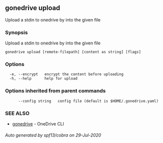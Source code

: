 ## gonedrive upload

Upload a stdin to onedrive by into the given file

### Synopsis

Upload a stdin to onedrive by into the given file

```
gonedrive upload [remote-filepath] [content as string] [flags]
```

### Options

```
  -e, --encrypt   encrypt the content before uploading
  -h, --help      help for upload
```

### Options inherited from parent commands

```
      --config string   config file (default is $HOME/.gonedrive.yaml)
```

### SEE ALSO

* [gonedrive](gonedrive.md)	 - OneDrive CLI

###### Auto generated by spf13/cobra on 29-Jul-2020
